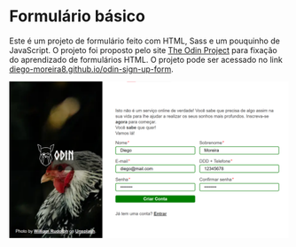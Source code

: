 # Formulário básico

Este é um projeto de formulário feito com HTML, Sass e um pouquinho de JavaScript. O projeto foi proposto pelo site [The Odin Project](https://www.theodinproject.com) para fixação do aprendizado de formulários HTML. O projeto pode ser acessado no link [diego-moreira8.github.io/odin-sign-up-form](https://diego-moreira8.github.io/odin-sign-up-form).

![image](./images/project-screenshot.png)
